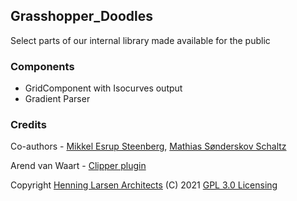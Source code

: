 ## Grasshopper_Doodles
Select parts of our internal library made available for the public

### Components
- GridComponent with Isocurves output
- Gradient Parser




### Credits
Co-authors - [Mikkel Esrup Steenberg](https://www.github.com/mistdk), [Mathias Sønderskov Schaltz](https://www.github.com/Sonderwoods)

Arend van Waart - [Clipper plugin](https://github.com/arendvw/clipper)


Copyright [Henning Larsen Architects](http://www.henninglarsen.com) (C) 2021
[GPL 3.0 Licensing](https://www.gnu.org/licenses/gpl-3.0.html)
